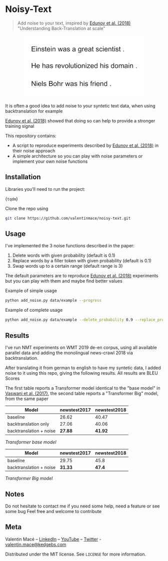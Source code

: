 # Noisy-Text
>Add noise to your text, inspired by [Edunov et al. (2018)](https://arxiv.org/abs/1808.09381) "Understanding Back-Translation at scale"

<p align="center">
  <img src="./animation.gif">
</p>

It is often a good idea to add noise to your syntetic text data, when using backtranslation for example

[Edunov et al. (2018)](https://arxiv.org/abs/1808.09381) showed that doing so can help to provide a stronger training signal


This repository contains:
- A script to reproduce experiments described by [Edunov et al. (2018)](https://arxiv.org/abs/1808.09381) in their noise approach
- A simple architecture so you can play with noise parameters or implement your own noise functions

## Installation

Libraries you'll need to run the project:

{``tqdm``}

Clone the repo using

```sh
git clone https://github.com/valentinmace/noisy-text.git
```

## Usage
I've implemented the 3 noise functions described in the paper:

1. Delete words with given probability (default is 0.1)
2. Replace words by a filler token with given probability (default is 0.1)
3. Swap words up to a certain range (default range is 3)

The default parameters are to reproduce [Edunov et al. (2018)](https://arxiv.org/abs/1808.09381) experiments but you can play with them and maybe find better values

Example of simple usage
```sh
python add_noise.py data/example --progress
```
Example of complete usage
```sh
python add_noise.py data/example --delete_probability 0.9 --replace_probability 0.9  --filler_token 'MASK' --permutation_range 3
```


## Results

I've run NMT experiments on WMT 2019 de-en corpus, using all available parallel data and adding the monolingual news-crawl 2018 via backtranslation.

After translating it from german to english to have my syntetic data, I added noise to it using this repo, giving the following results. All results are BLEU Scores

The first table reports a Transformer model identical to the "base model" in [Vaswani et al. (2017)](https://arxiv.org/pdf/1706.03762.pdf), the second table reports a "Transformer Big" model, from the same paper

| Model  | newstest2017 | newstest2018 |
| ------------- | ------------- | ------------- |
| baseline  | 26.62  | 40.47  |
|  backtranslation only | 27.06  | 40.06  |
|  backtranslation + noise | **27.88**  | **41.92**  |

*Transformer base model*

| Model  | newstest2017 | newstest2018 |
| ------------- | ------------- | ------------- |
| baseline  | 29.75  | 45.8  |
|  backtranslation + noise | **31.33**  | **47.4**  |

*Transformer Big model*


## Notes

Do not hesitate to contact me if you need some help, need a feature or see some bug
Feel free and welcome to contribute


## Meta

Valentin Macé – [LinkedIn](https://www.linkedin.com/in/valentin-mac%C3%A9-310683165/) – [YouTube](https://www.youtube.com/channel/UCMIW0JKxoxBDM5yiiF17SrA) – [Twitter](https://twitter.com/ValentinMace) - valentin.mace@kedgebs.com

Distributed under the MIT license. See ``LICENSE`` for more information.
